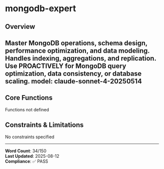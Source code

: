 # mongodb-expert

## Overview

Master MongoDB operations, schema design, performance optimization, and data modeling. Handles indexing, aggregations, and replication. Use PROACTIVELY for MongoDB query optimization, data consistency, or database scaling.
model: claude-sonnet-4-20250514
---

## Core Functions

Functions not defined

## Constraints & Limitations

No constraints specified



---
**Word Count**: 34/150  
**Last Updated**: 2025-08-12  
**Compliance**: ✅ PASS